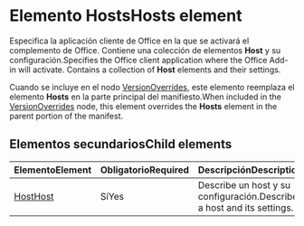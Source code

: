 # <a name="hosts-element"></a><span data-ttu-id="94915-101">Elemento Hosts</span><span class="sxs-lookup"><span data-stu-id="94915-101">Hosts element</span></span>

<span data-ttu-id="94915-p101">Especifica la aplicación cliente de Office en la que se activará el complemento de Office. Contiene una colección de elementos **Host** y su configuración.</span><span class="sxs-lookup"><span data-stu-id="94915-p101">Specifies the Office client application where the Office Add-in will activate. Contains a collection of **Host** elements and their settings.</span></span> 

<span data-ttu-id="94915-104">Cuando se incluye en el nodo [VersionOverrides](versionoverrides.md), este elemento reemplaza el elemento **Hosts** en la parte principal del manifiesto.</span><span class="sxs-lookup"><span data-stu-id="94915-104">When included in the [VersionOverrides](versionoverrides.md) node, this element overrides the **Hosts** element in the parent portion of the manifest.</span></span> 

## <a name="child-elements"></a><span data-ttu-id="94915-105">Elementos secundarios</span><span class="sxs-lookup"><span data-stu-id="94915-105">Child elements</span></span>

|  <span data-ttu-id="94915-106">Elemento</span><span class="sxs-lookup"><span data-stu-id="94915-106">Element</span></span> |  <span data-ttu-id="94915-107">Obligatorio</span><span class="sxs-lookup"><span data-stu-id="94915-107">Required</span></span>  |  <span data-ttu-id="94915-108">Descripción</span><span class="sxs-lookup"><span data-stu-id="94915-108">Description</span></span>  |
|:-----|:-----|:-----|
|  [<span data-ttu-id="94915-109">Host</span><span class="sxs-lookup"><span data-stu-id="94915-109">Host</span></span>](host.md)    |  <span data-ttu-id="94915-110">Sí</span><span class="sxs-lookup"><span data-stu-id="94915-110">Yes</span></span>   |  <span data-ttu-id="94915-111">Describe un host y su configuración.</span><span class="sxs-lookup"><span data-stu-id="94915-111">Describes a host and its settings.</span></span> |
